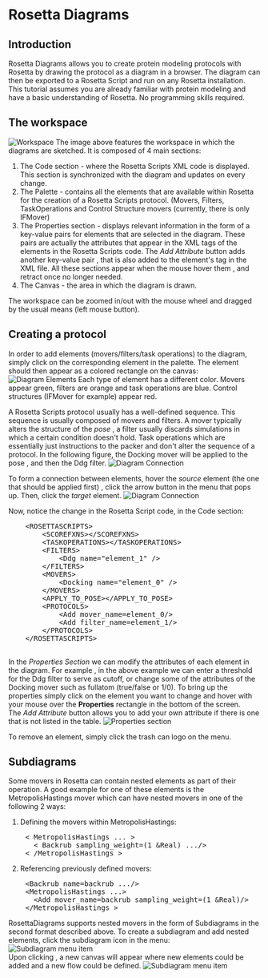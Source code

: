 Rosetta Diagrams
===============


Introduction
-------------

Rosetta Diagrams allows you to create protein modeling protocols with Rosetta by drawing the protocol as a diagram in a browser. The diagram can then be exported to a Rosetta Script and run on any Rosetta installation. This tutorial assumes you are already familiar with protein modeling and have a basic understanding of Rosetta. No programming skills required.

The workspace
-------------
	
![Workspace](https://raw.github.com/LiorZ/RosettaDiagrams/master/readme_files/screenshot_clean.png)
The image above features the workspace in which the diagrams are sketched. It is composed of 4 main sections:

1. The Code section - where the Rosetta Scripts XML code is displayed. This section is synchronized with the diagram and updates on every change.
2. The Palette - contains all the elements that are available within Rosetta for the creation of a Rosetta Scripts protocol. (Movers, Filters, TaskOperations and Control Structure movers (currently, there is only IFMover)
3. The Properties section - displays relevant information in the form of a key-value pairs for elements that are selected in the diagram. These pairs are actually the attributes that appear in the XML tags of the elements in the Rosetta Scripts code. The *Add Attribute* button adds another key-value pair , that is also added to the element's tag in the XML file. All these sections appear when the mouse hover them , and retract once no longer needed.
4. The Canvas - the area in which the diagram is drawn.

The workspace can be zoomed in/out with the mouse wheel and dragged by the usual means (left mouse button).
	
Creating a protocol
--------------------

In order to add elements (movers/filters/task operations) to the diagram, simply click on the corresponding element in the palette. The element should then appear as a colored rectangle on the canvas:	
![Diagram Elements](https://raw.github.com/LiorZ/RosettaDiagrams/master/readme_files/elements.png)
Each type of element has a different color. Movers appear green, filters are orange and task operations are blue. Control structures (IFMover for example) appear red.

A Rosetta Scripts protocol usually has a well-defined sequence. This sequence is usually composed of movers and filters. A mover typically alters the structure of the *pose* , a filter usually discards simulations in which a certain condition doesn't hold. Task operations which are essentially just instructions to the packer and don't alter the sequence of a protocol. 
In the following figure, the Docking mover will be applied to the pose , and then the Ddg filter.
![Diagram Connection](https://raw.github.com/LiorZ/RosettaDiagrams/master/readme_files/connection.png)

To form a connection between elements, hover the *source* element (the one that should be applied first) , click the arrow button in the menu that pops up. Then, click the *target* element.
![Diagram Connection](https://raw.github.com/LiorZ/RosettaDiagrams/master/readme_files/form_connection.png)

Now, notice the change in the Rosetta Script code, in the Code section:
<pre>
	&lt;ROSETTASCRIPTS&gt;
		&lt;SCOREFXNS&gt;&lt;/SCOREFXNS&gt;
		&lt;TASKOPERATIONS&gt;&lt;/TASKOPERATIONS&gt;
		&lt;FILTERS&gt;
			&lt;Ddg name=&quot;element_1&quot; /&gt;
		&lt;/FILTERS&gt;
		&lt;MOVERS&gt;
			&lt;Docking name=&quot;element_0&quot; /&gt;
		&lt;/MOVERS&gt;
		&lt;APPLY_TO_POSE&gt;&lt;/APPLY_TO_POSE&gt;
		&lt;PROTOCOLS&gt;
			&lt;Add mover_name=element_0/&gt;
			&lt;Add filter_name=element_1/&gt;
		&lt;/PROTOCOLS&gt;
	&lt;/ROSETTASCRIPTS&gt;
	
</pre>
In the *Properties Section* we can modify the attributes of each element in the diagram. For example , in the above example we can enter a threshold for the Ddg filter to serve as cutoff, or change some of the attributes of the Docking mover such as fullatom (true/false or 1/0). To bring up the properties simply click on the element you want to change and hover with your mouse over the **Properties** rectangle in the bottom of the screen.  
The *Add Attribute* button allows you to add your own attribute if there is one that is not listed in the table.
![Properties section](https://raw.github.com/LiorZ/RosettaDiagrams/master/readme_files/properties_section.png)

To remove an element, simply click the trash can logo on the menu.

Subdiagrams
------------
Some movers in Rosetta can contain nested elements as part of their operation. A good example for one of these elements is the MetropolisHastings mover which can have nested movers in one of the following 2 ways:

1. Defining the movers within MetropolisHastings:
<pre>
	&lt; MetropolisHastings ... &gt;
	  &lt; Backrub sampling_weight=(1 &Real) .../&gt;
	&lt; /MetropolisHastings &gt;
</pre>
2. Referencing previously defined movers:
<pre>
	&lt;Backrub name=backrub .../&gt;
	&lt;MetropolisHastings ...&gt;
	  &lt;Add mover_name=backrub sampling_weight=(1 &Real)/&gt;
	&lt;/MetropolisHastings &gt;
</pre>

RosettaDiagrams supports nested movers in the form of Subdiagrams in the second format described above. To create a subdiagram and add nested elements, click the subdiagram icon in the menu:
<br/>
![Subdiagram menu item](https://raw.github.com/LiorZ/RosettaDiagrams/master/readme_files/subdiagram_menu.png)
<br/>
Upon clicking , a new canvas will appear where new elements could be added and a new flow could be defined.
![Subdiagram menu item](https://raw.github.com/LiorZ/RosettaDiagrams/master/readme_files/subdiagram_annotated.png)
